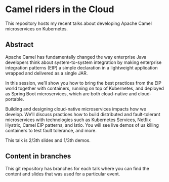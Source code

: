 # Camel riders in the Cloud

This repository hosts my recent talks about developing Apache Camel microservices on Kubernetes.

## Abstract

Apache Camel has fundamentally changed the way enterprise Java developers think about system-to-system integration by making enterprise integration patterns (EIP) a simple declaration in a lightweight application wrapped and delivered as a single JAR.

In this session, we’ll show you how to bring the best practices from the EIP world together with containers, running on top of Kubernetes, and deployed as Spring Boot microservices, which are both cloud-native and cloud-portable.

Building and designing cloud-native microservices impacts how we develop. We'll discuss practices how to build distributed and fault-tolerant microservices with technologies such as Kubernetes Services, Netflix Hystrix, Camel EIP patterns, and Istio. You will see live demos of us killing containers to test fault tolerance, and more.

This talk is 2/3th slides and 1/3th demos.

## Content in branches

This git repository has branches for each talk where you can find the content and slides that was used for a particular event.

